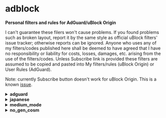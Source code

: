 # adblock

<strong>Personal filters and rules for AdGuard/uBlock Origin</strong>

I can't guarantee these filers won't cause problems. If you found problems such as broken layout, report it by the same style as official uBlock filters' issue tracker; otherwise reports can be ignored. Anyone who uses any of my filters/codes published here shall be deemed to have agreed that I have no responsibility or liability for costs, losses, damages, etc. arising from the use of the filters/codes. Unless Subscribe link is provided these filters are assumed to be copied and pasted into My filters/rules (uBlock Origin) or User Rules (AdGuard).

Note: currently Subscribe button doesn't work for uBlock Origin. This is a known [issue](https://github.com/uBlockOrigin/uBlock-issues/issues/763).

<details>
<summary><strong>adguard</strong></summary>

### AdGuard Social media Plus (adguard-social-plus.txt)

[AdGuard Social media filter](https://kb.adguard.com/en/general/adguard-ad-filters#social) tends to rely too much on cosmetic filters IMHO. This filter consists of network filters only and complements Social media filter. Particularly useful on browser extensions and contents blocker, not as much on other AdGuard platforms where it can remove contents specified by cosmetic filters.
- `||connect.facebook.net^*/sdk.js`
- `||platform.twitter.com/widgets.js`
- `||static.evernote.com^$third-party`

are commented out as some people will need them. Those who are sure don't need them can add them to User Rules without the initial `!`.

<a href="https://subscribe.adblockplus.org?location=https%3A%2F%2Fraw.githubusercontent.com%2FYuki2718%2Fadblock%2Fmaster%2Fadguard%2Fadguard-social-plus.txt&amp;title=AdGuard%20Social%20media%20Plus">Subscribe</a>

### AdGuard Tracking Protection Plus (adguard-tracking-plus.txt)

[AdGuard Tracking Protection filter](https://kb.adguard.com/en/general/adguard-ad-filters#privacy) is probably the least false-positive prone anti-tracking list; however, it comes with its own cost of less coverage. This filter aims to complement that and was extracted from my mobile filters but not identical. Some of bug reports are commented out but you can add them to User Rules without the initial `!`.

Inclusion criteria:
- Didn't and less likely to cause false-positive
- Useful to English user
- Useful to default-deny script settings such as uBlock Origin medium mode

Exclusion:
- Trackers covered by Simplified domain names filter or Firefox tracking protection
- Trackers blocked by uBlock Origin medium mode with /medium_mode/ublock-dynamic-rules.txt minus EasyPrivacy

<a href="https://subscribe.adblockplus.org?location=https%3A%2F%2Fraw.githubusercontent.com%2FYuki2718%2Fadblock%2Fmaster%2Fadguard%2Fadguard-tracking-plus.txt&amp;title=AdGuard%20Tracking%20Protection%20Plus">Subscribe</a>

</details>

<details>
<summary><strong>japanese</strong></summary>

### blog-parts-adult.txt

Removes ranking buttons on adult sites. See below.

### blog-parts.txt

This removes blog parts and ranking buttons on Japanese websites.

Exclusion:
- Potentially useful parts or buttons
- Buttons for simple search sites without ranking function
- Buttons on adult sites except for some common ones (see above)

### Sable filters 2 (sable-filters2.txt)

Inspired by [Sable filters](http://meetingwords.com/RK2njtyC7k), this removes cookie consents. Main focuses are Japanese sites and other high-traffic sites many Japanese people will visit. False-positive prone rules won't be added (e.g. cookielaw.org, uk-cookie-consent plugin).

<a href="https://subscribe.adblockplus.org?location=https%3A%2F%2Fraw.githubusercontent.com%2FYuki2718%2Fadblock%2Fmaster%2Fjapanese%2Fsabre-filters2.txt&amp;title=Sabre%20filters%202">Subscribe</a>

</details>

<details>
<summary><strong>medium_mode</strong></summary>

### ublock-dynamic-rules.txt

A whitelist for medium mode of uBlock Origin for English user. The purpose is to help those non-techie, yet security-conscious, people to use the mode. Payment services and mobile sites are out-of-scope. In addition, following rules are included:

- `* localhost * block`
- `file-scheme * 1p-script block`
- `file-scheme * inline-script block`

### ublock-static-rules.txt

WordPress plugins have been security nightmare and are usually implemented in first-party resource that bypasses medium mode. Although it's impossible to block thousands of these plugins without breaking too many sites, blocking those unwanted plugins won't be a bad idea. While popular social and annoyances filters block many of them, they come with tons of unnecessary rules<sup>1</sup> and also occasionally cause false-positive. For these reasons I've settled down to AdGuard Social media filter which is relatively small in size and rarely breaks pages; however, it only blocks minimal set of the plugins. This list includes 1) rules for the plugins not on Social media filter or other default filter lists, 2) rules almost equivalent to Noscript's Application Boundaries Enforcer, and 3) a regex rule focused only on the latest survey scam campaign.

Exclusion:
- rules that caused or can cause false-positive
- rarely seen plugins such that used by less than 100 sites according to themesinfo.com or plugins used only on specific websites
- CSS-only plugins; those generic rules can have performance impact, though negligible, so I guess blocking CSS-only plugins does not pay enough.

Click on the Raw button of the page and copy & paste the code to your uBlock Origin's My filters pane.

[1]: Unnecessary network rules if you use medium mode and tons of cosmetic rules; cosmetic rule has no security, privacy, or performance value.
</details>

<details>
<summary><strong>no_gen_cosm</strong></summary>

### Placeholder Hider with no generic hiding for mobile (phhider-nogen-mob.txt)

See below, it's a mobile version of that filter. This filter will not get updated often due to maintenance cost. Rules covered by AdGuard Mobile ads filter won't be added.

<a href="https://subscribe.adblockplus.org?location=https%3A%2F%2Fraw.githubusercontent.com%2FYuki2718%2Fadblock%2Fmaster%2Fno_gen_cosm%2Fphhider-nogen-mob.txt&amp;title=Placeholder%20Hider%20with%20no%20generic%20hiding%20for%20mobile">Subscribe</a>
  
### Placeholder Hider with no generic hiding (phhider-nogen.txt)

`Ignore generic cosmetic filters` is recommended if you want better performance without sacrificing security or privacy. However, you'll notice ugly layout of many websites once you enabled this option. This filter mitigates this on English sites by removing placeholders left as a result of disabling generic cosmetic filters. Useful to those who replaced EasyList with its "without element hiding" version for even better performance too. The name is inspired by [Placeholder Buster](https://github.com/NanoAdblockerLab/NanoContrib) but the list is independent and can be used together. I also highly recommend you to add AdGuard Base in uBlock Origin's stack lists not only because it includes many specific cosmetic rules but also many potential problems by my rules are already addressed by the list. This would probably be the first public list utilizing [specific generic filter](https://github.com/gorhill/uBlock/wiki/Static-filter-syntax#specific-generic)

Exclusion:
- Small place holder (e.g. *##.ad-space or *##.ad-area hides placeholders on various WordPress sites but won't be added for the reason.)

<a href="https://subscribe.adblockplus.org?location=https%3A%2F%2Fraw.githubusercontent.com%2FYuki2718%2Fadblock%2Fmaster%2Fno_gen_cosm%2Fphhider-nogen.txt&amp;title=Placeholder%20Hider%20with%20no%20generic%20hiding">Subscribe</a>

</details>
